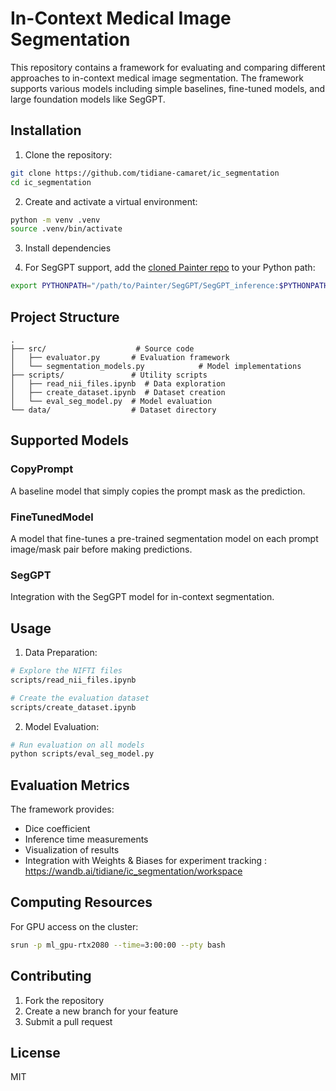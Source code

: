 # In-Context Medical Image Segmentation

This repository contains a framework for evaluating and comparing different approaches to in-context medical image segmentation. The framework supports various models including simple baselines, fine-tuned models, and large foundation models like SegGPT.

## Installation

1. Clone the repository:
```bash
git clone https://github.com/tidiane-camaret/ic_segmentation
cd ic_segmentation
```

2. Create and activate a virtual environment:
```bash
python -m venv .venv
source .venv/bin/activate
```

3. Install dependencies


4. For SegGPT support, add the [cloned Painter repo](https://github.com/baaivision/Painter/) to your Python path:
```bash
export PYTHONPATH="/path/to/Painter/SegGPT/SegGPT_inference:$PYTHONPATH"
```

## Project Structure

```
.
├── src/                    # Source code
│   ├── evaluator.py       # Evaluation framework
│   └── segmentation_models.py            # Model implementations
├── scripts/               # Utility scripts
│   ├── read_nii_files.ipynb  # Data exploration
│   ├── create_dataset.ipynb  # Dataset creation
│   └── eval_seg_model.py  # Model evaluation
└── data/                  # Dataset directory
```

## Supported Models

### CopyPrompt
A baseline model that simply copies the prompt mask as the prediction.

### FineTunedModel
A model that fine-tunes a pre-trained segmentation model on each prompt image/mask pair before making predictions.

### SegGPT
Integration with the SegGPT model for in-context segmentation.

## Usage

1. Data Preparation:
```bash
# Explore the NIFTI files
scripts/read_nii_files.ipynb

# Create the evaluation dataset
scripts/create_dataset.ipynb
```

2. Model Evaluation:
```bash
# Run evaluation on all models
python scripts/eval_seg_model.py
```

## Evaluation Metrics

The framework provides:
- Dice coefficient
- Inference time measurements
- Visualization of results
- Integration with Weights & Biases for experiment tracking : https://wandb.ai/tidiane/ic_segmentation/workspace

## Computing Resources

For GPU access on the cluster:
```bash
srun -p ml_gpu-rtx2080 --time=3:00:00 --pty bash
```

## Contributing

1. Fork the repository
2. Create a new branch for your feature
3. Submit a pull request

## License

MIT

